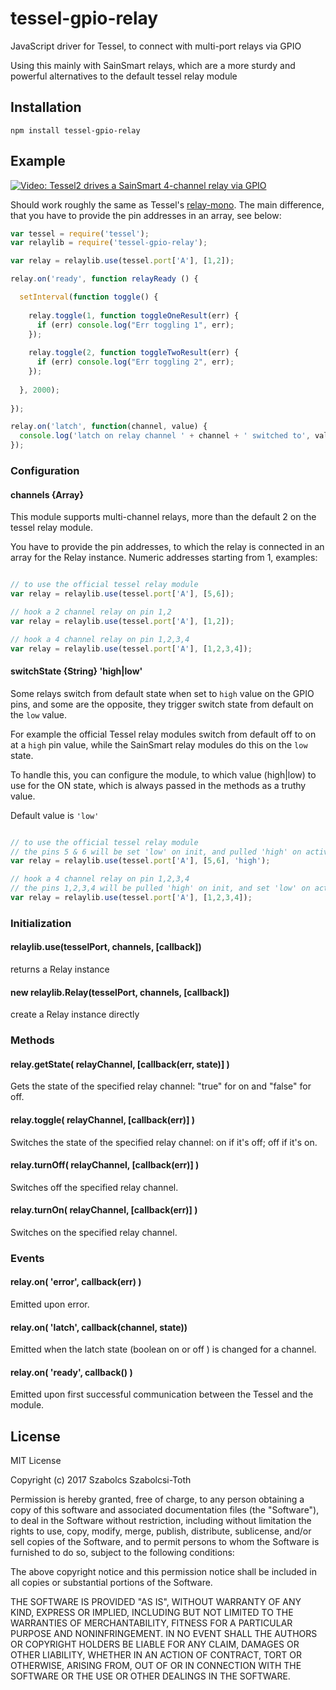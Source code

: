# tessel-gpio-relay
JavaScript driver for Tessel, to connect with multi-port relays via GPIO

Using this mainly with SainSmart relays, which are a more sturdy and powerful alternatives to the default tessel relay module

## Installation

```
npm install tessel-gpio-relay
```

## Example


[![Video: Tessel2 drives a SainSmart 4-channel relay via GPIO](https://img.youtube.com/vi/yvArUpkDpZk/0.jpg)](https://www.youtube.com/watch?v=yvArUpkDpZk)

Should work roughly the same as Tessel's [relay-mono](https://github.com/tessel/relay-mono). The main difference, that you have to provide the pin addresses in an array, see below:

```js
var tessel = require('tessel');
var relaylib = require('tessel-gpio-relay'); 

var relay = relaylib.use(tessel.port['A'], [1,2]);  

relay.on('ready', function relayReady () {

  setInterval(function toggle() {
    
    relay.toggle(1, function toggleOneResult(err) {
      if (err) console.log("Err toggling 1", err);
    });
    
    relay.toggle(2, function toggleTwoResult(err) {
      if (err) console.log("Err toggling 2", err);
    });
    
  }, 2000);
  
});

relay.on('latch', function(channel, value) {
  console.log('latch on relay channel ' + channel + ' switched to', value);
});

```

### Configuration

#### channels {Array}

This module supports multi-channel relays, more than the default 2 on the tessel relay module.

You have to provide the pin addresses, to which the relay is connected in an array for the Relay instance.
Numeric addresses starting from 1, examples:

```js

// to use the official tessel relay module
var relay = relaylib.use(tessel.port['A'], [5,6]); 

// hook a 2 channel relay on pin 1,2
var relay = relaylib.use(tessel.port['A'], [1,2]); 

// hook a 4 channel relay on pin 1,2,3,4
var relay = relaylib.use(tessel.port['A'], [1,2,3,4]); 


```

#### switchState {String} 'high|low'

Some relays switch from default state when set to `high` value on the GPIO pins, and some are the opposite, they trigger switch state from default on the `low` value.

For example the official Tessel relay modules switch from default off to on at a `high` pin value, while the SainSmart relay modules do this on the `low` state.

To handle this, you can configure the module, to which value (high|low) to use for the ON state, which is always passed in the methods as a truthy value.

Default value is `'low'`

```js

// to use the official tessel relay module
// the pins 5 & 6 will be set 'low' on init, and pulled 'high' on activation
var relay = relaylib.use(tessel.port['A'], [5,6], 'high'); 

// hook a 4 channel relay on pin 1,2,3,4
// the pins 1,2,3,4 will be pulled 'high' on init, and set 'low' on activation
var relay = relaylib.use(tessel.port['A'], [1,2,3,4]); 

```


### Initialization

#### relaylib.use(tesselPort, channels, [callback])

returns a Relay instance

#### new relaylib.Relay(tesselPort, channels, [callback])

create a Relay instance directly


### Methods


#### relay.getState( relayChannel, [callback(err, state)] )

Gets the state of the specified relay channel: "true" for on and "false" for off.

#### relay.toggle( relayChannel, [callback(err)] )

Switches the state of the specified relay channel: on if it's off; off if it's on.

#### relay.turnOff( relayChannel, [callback(err)] )
Switches off the specified relay channel.

#### relay.turnOn( relayChannel, [callback(err)] )
Switches on the specified relay channel.

### Events

#### relay.on( 'error', callback(err) )
Emitted upon error.

#### relay.on( 'latch', callback(channel, state))
Emitted when the latch state (boolean on or off ) is changed for a channel.

#### relay.on( 'ready', callback() )
Emitted upon first successful communication between the Tessel and the module.



## License

MIT License

Copyright (c) 2017 Szabolcs Szabolcsi-Toth

Permission is hereby granted, free of charge, to any person obtaining a copy
of this software and associated documentation files (the "Software"), to deal
in the Software without restriction, including without limitation the rights
to use, copy, modify, merge, publish, distribute, sublicense, and/or sell
copies of the Software, and to permit persons to whom the Software is
furnished to do so, subject to the following conditions:

The above copyright notice and this permission notice shall be included in all
copies or substantial portions of the Software.

THE SOFTWARE IS PROVIDED "AS IS", WITHOUT WARRANTY OF ANY KIND, EXPRESS OR
IMPLIED, INCLUDING BUT NOT LIMITED TO THE WARRANTIES OF MERCHANTABILITY,
FITNESS FOR A PARTICULAR PURPOSE AND NONINFRINGEMENT. IN NO EVENT SHALL THE
AUTHORS OR COPYRIGHT HOLDERS BE LIABLE FOR ANY CLAIM, DAMAGES OR OTHER
LIABILITY, WHETHER IN AN ACTION OF CONTRACT, TORT OR OTHERWISE, ARISING FROM,
OUT OF OR IN CONNECTION WITH THE SOFTWARE OR THE USE OR OTHER DEALINGS IN THE
SOFTWARE.



